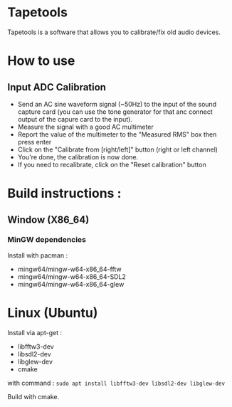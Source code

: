 # Tapetools

Tapetools is a software that allows you to calibrate/fix old audio devices.

# How to use

## Input ADC Calibration

* Send an AC sine waveform signal (~50Hz) to the input of the sound capture card (you can use the tone generator for that anc connect output of the capure card to the input).
* Measure the signal with a good AC multimeter
* Report the value of the multimeter to the "Measured RMS" box then press enter
* Click on the "Calibrate from [right/left]" button (right or left channel)
* You're done, the calibration is now done.
* If you need to recalibrate, click on the "Reset calibration" button

# Build instructions :

## Window (X86_64)

### MinGW dependencies
 
Install with pacman :

* mingw64/mingw-w64-x86_64-fftw
* mingw64/mingw-w64-x86_64-SDL2
* mingw64/mingw-w64-x86_64-glew

# Linux (Ubuntu)

Install via apt-get :

* libfftw3-dev
* libsdl2-dev
* libglew-dev
* cmake

with command : ```sudo apt install libfftw3-dev libsdl2-dev libglew-dev```

Build with cmake.